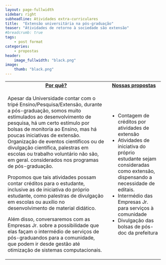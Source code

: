 ```yaml
---
layout: page-fullwidth
sidebar: right
subheadline: Atividades extra-curriculares
title:  "Extensão universitária na pós-graduação"
teaser: "Atividades de retorno à sociedade são extensão"
#breadcrumb: true
tags:
    - post format
categories:
    - propostas
header:
    image_fullwidth: "black.png"
image:
    thumb: "black.png"
---
```

<table style="width: 100%">
    <tr>
        <td><b><u><center>Por quê?</center></u></b></td><td><b><u><center>Nossas propostas</center></u></b></td>
    </tr><tr>
        <td><p>Apesar da Universidade contar com o tripé Ensino/Pesquisa/Extensão, durante a pós-graduação, somos muito estimulados ao desenvolvimento de pesquisa, há um certo estímulo por bolsas de monitoria ao Ensino, mas há poucas iniciativas de extensão. Organização de eventos científicos ou de divulgação científica, palestras em escolas ou trabalho voluntário não são, em geral. considerados nos programas de pós-graduação.</p>
            <p>Propomos que tais atividades possam contar créditos para o estudante, inclusive as de iniciativa do próprio estudante, como palestras de divulgação em escolas ou auxílio no desenvolvimento de material didático.</p>
            <p>Além disso, conversaremos com as Empresas Jr. sobre a possibilidade que elas façam o intermédio de serviços de pós-graduandos para a comunidade, que podem ir desde gestão até otimização de sistemas computacionais.</p>
        </td><td>
            <p><ul>
                <li>Contagem de créditos por atividades de extensão</li>
                <li>Atividades de iniciativa do próprio estudante sejam consideradas como extensão, dispensando a necessidade de editais.</li>
                <li>Intermédio das Empresas Jr. para serviços à comunidade</li>
                <li>Divulgação das bolsas de pós-doc da prefeitura</li>
            </ul></p>
        </td>
    </tr>
</table>
